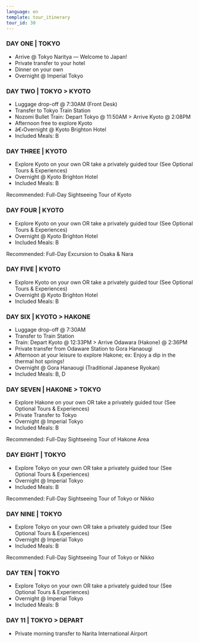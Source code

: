 ```yaml
---
language: en
template: tour_itinerary
tour_id: 30
---
```

### DAY ONE | TOKYO

*   Arrive @ Tokyo Naritya — Welcome to Japan!
*   Private transfer to your hotel
*   Dinner on your own
*   Overnight @ Imperial Tokyo

### DAY TWO | TOKYO > KYOTO

*   Luggage drop-off @ 7:30AM (Front Desk)
*   Transfer to Tokyo Train Station
*   Nozomi Bullet Train: Depart Tokyo @ 11:50AM > Arrive Kyoto @ 2:08PM
*   Afternoon free to explore Kyoto
*   â€‹Overnight @ Kyoto Brighton Hotel
*   Included Meals: B

### DAY THREE | KYOTO

*   Explore Kyoto on your own OR take a privately guided tour (See Optional Tours & Experiences)
*   Overnight @ Kyoto Brighton Hotel
*   Included Meals: B


Recommended: Full-Day Sightseeing Tour of Kyoto

### DAY FOUR | KYOTO

*   Explore Kyoto on your own OR take a privately guided tour (See Optional Tours & Experiences)
*   Overnight @ Kyoto Brighton Hotel
*   Included Meals: B


Recommended: Full-Day Excursion to Osaka & Nara

### DAY FIVE | KYOTO

*   Explore Kyoto on your own OR take a privately guided tour (See Optional Tours & Experiences)
*   Overnight @ Kyoto Brighton Hotel
*   Included Meals: B

### DAY SIX | KYOTO > HAKONE

*   Luggage drop-off @ 7:30AM
*   Transfer to Train Station
*   Train: Depart Kyoto @ 12:33PM > Arrive Odawara (Hakone) @ 2:36PM
*   Private transfer from Odaware Station to Gora Hanaougi
*   Afternoon at your leisure to explore Hakone; ex: Enjoy a dip in the thermal hot springs!
*   Overnight @ Gora Hanaougi (Traditional Japanese Ryokan)
*   Included Meals: B, D

### DAY SEVEN | HAKONE > TOKYO

*   Explore Hakone on your own OR take a privately guided tour (See Optional Tours & Experiences)
*   Private Transfer to Tokyo
*   Overnight @ Imperial Tokyo
*   Included Meals: B


Recommended: Full-Day Sightseeing Tour of Hakone Area

### DAY EIGHT | TOKYO

*   Explore Tokyo on your own OR take a privately guided tour (See Optional Tours & Experiences)
*   Overnight @ Imperial Tokyo
*   Included Meals: B


Recommended: Full-Day Sightseeing Tour of Tokyo or Nikko

### DAY NINE | TOKYO

*   Explore Tokyo on your own OR take a privately guided tour (See Optional Tours & Experiences)
*   Overnight @ Imperial Tokyo
*   Included Meals: B


Recommended: Full-Day Sightseeing Tour of Tokyo or Nikko

### DAY TEN | TOKYO

*   Explore Tokyo on your own OR take a privately guided tour (See Optional Tours & Experiences)
*   Overnight @ Imperial Tokyo
*   Included Meals: B

### DAY 11 | TOKYO > DEPART

*   Private morning transfer to Narita International Airport